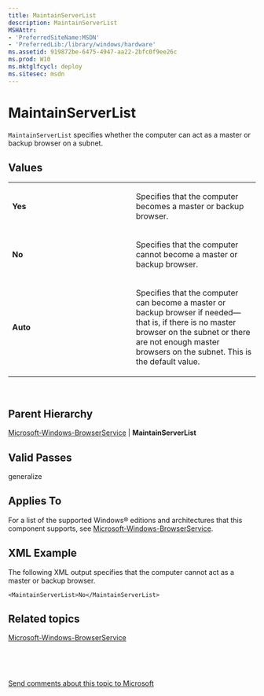 ```yaml
---
title: MaintainServerList
description: MaintainServerList
MSHAttr:
- 'PreferredSiteName:MSDN'
- 'PreferredLib:/library/windows/hardware'
ms.assetid: 919872be-6475-4947-aa22-2bfc0f9ee26c
ms.prod: W10
ms.mktglfcycl: deploy
ms.sitesec: msdn
---
```


# MaintainServerList


`MaintainServerList` specifies whether the computer can act as a master or backup browser on a subnet.

## Values


<table>
<colgroup>
<col width="50%" />
<col width="50%" />
</colgroup>
<tbody>
<tr class="odd">
<td><p><strong>Yes</strong></p></td>
<td><p>Specifies that the computer becomes a master or backup browser.</p></td>
</tr>
<tr class="even">
<td><p><strong>No</strong></p></td>
<td><p>Specifies that the computer cannot become a master or backup browser.</p></td>
</tr>
<tr class="odd">
<td><p><strong>Auto</strong></p></td>
<td><p>Specifies that the computer can become a master or backup browser if needed—that is, if there is no master browser on the subnet or there are not enough master browsers on the subnet. This is the default value.</p></td>
</tr>
</tbody>
</table>

 

## Parent Hierarchy


[Microsoft-Windows-BrowserService](microsoft-windows-browserservice-win7-microsoft-windows-browserservice.md) | **MaintainServerList**

## Valid Passes


generalize

## Applies To


For a list of the supported Windows® editions and architectures that this component supports, see [Microsoft-Windows-BrowserService](microsoft-windows-browserservice-win7-microsoft-windows-browserservice.md).

## XML Example


The following XML output specifies that the computer cannot act as a master or backup browser.

``` syntax
<MaintainServerList>No</MaintainServerList>
```

## Related topics


[Microsoft-Windows-BrowserService](microsoft-windows-browserservice-win7-microsoft-windows-browserservice.md)

 

 

[Send comments about this topic to Microsoft](mailto:wsddocfb@microsoft.com?subject=Documentation%20feedback%20%5Bp_unattend\p_unattend%5D:%20MaintainServerList%20%20RELEASE:%20%2810/3/2016%29&body=%0A%0APRIVACY%20STATEMENT%0A%0AWe%20use%20your%20feedback%20to%20improve%20the%20documentation.%20We%20don't%20use%20your%20email%20address%20for%20any%20other%20purpose,%20and%20we'll%20remove%20your%20email%20address%20from%20our%20system%20after%20the%20issue%20that%20you're%20reporting%20is%20fixed.%20While%20we're%20working%20to%20fix%20this%20issue,%20we%20might%20send%20you%20an%20email%20message%20to%20ask%20for%20more%20info.%20Later,%20we%20might%20also%20send%20you%20an%20email%20message%20to%20let%20you%20know%20that%20we've%20addressed%20your%20feedback.%0A%0AFor%20more%20info%20about%20Microsoft's%20privacy%20policy,%20see%20http://privacy.microsoft.com/default.aspx. "Send comments about this topic to Microsoft")





